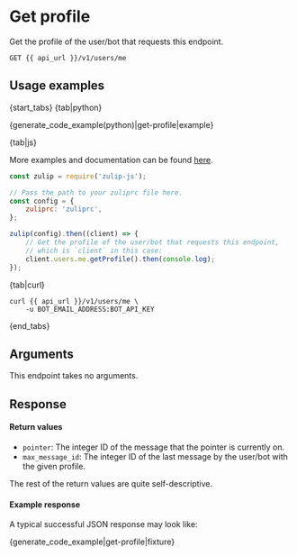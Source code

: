 # Get profile

Get the profile of the user/bot that requests this endpoint.

`GET {{ api_url }}/v1/users/me`

## Usage examples

{start_tabs}
{tab|python}

{generate_code_example(python)|get-profile|example}

{tab|js}

More examples and documentation can be found [here](https://github.com/zulip/zulip-js).
```js
const zulip = require('zulip-js');

// Pass the path to your zuliprc file here.
const config = {
    zuliprc: 'zuliprc',
};

zulip(config).then((client) => {
    // Get the profile of the user/bot that requests this endpoint,
    // which is `client` in this case:
    client.users.me.getProfile().then(console.log);
});
```

{tab|curl}

```
curl {{ api_url }}/v1/users/me \
    -u BOT_EMAIL_ADDRESS:BOT_API_KEY
```

{end_tabs}

## Arguments

This endpoint takes no arguments.

## Response

#### Return values

* `pointer`: The integer ID of the message that the pointer is currently on.
* `max_message_id`: The integer ID of the last message by the user/bot with
  the given profile.

The rest of the return values are quite self-descriptive.

#### Example response

A typical successful JSON response may look like:

{generate_code_example|get-profile|fixture}
